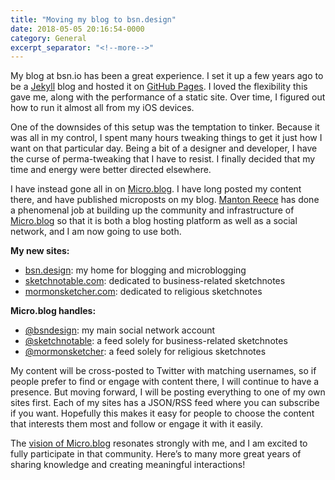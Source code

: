 ```yaml
---
title: "Moving my blog to bsn.design"
date: 2018-05-05 20:16:54-0000
category: General
excerpt_separator: "<!--more-->"
---
```


My blog at bsn.io has been a great experience. I set it up a few years ago to be a [Jekyll](https://jekyllrb.com) blog and hosted it on [GitHub Pages](https://pages.github.com). I loved the flexibility this gave me, along with the performance of a static site. Over time, I figured out how to run it almost all from my iOS devices.

<!--more-->

One of the downsides of this setup was the temptation to tinker. Because it was all in my control, I spent many hours tweaking things to get it just how I want on that particular day. Being a bit of a designer and developer, I have the curse of perma-tweaking that I have to resist. I finally decided that my time and energy were better directed elsewhere.

I have instead gone all in on [Micro.blog](https://micro.blog). I have long posted my content there, and have published microposts on my blog. [Manton Reece](https://manton.org) has done a phenomenal job at building up the community and infrastructure of [Micro.blog](https://micro.blog) so that it is both a blog hosting platform as well as a social network, and I am now going to use both.

**My new sites:**
- [bsn.design](http://bsn.design): my home for blogging and microblogging
- [sketchnotable.com](http://sketchnotable.com): dedicated to business-related sketchnotes
- [mormonsketcher.com](http://mormonsketcher.com): dedicated to religious sketchnotes

**Micro.blog handles:**
- [@bsndesign](https://micro.blog/bsndesign): my main social network account
- [@sketchnotable](https://micro.blog/sketchnotable): a feed solely for business-related sketchnotes
- [@mormonsketcher](https://micro.blog/mormonsketcher): a feed solely for religious sketchnotes

My content will be cross-posted to Twitter with matching usernames, so if people prefer to find or engage with content there, I will continue to have a presence. But moving forward, I will be posting everything to one of my own sites first. Each of my sites has a JSON/RSS feed where you can subscribe if you want. Hopefully this makes it easy for people to choose the content that interests them most and follow or engage it with it easily.

The [vision of Micro.blog](http://help.micro.blog/2015/why-i-created-this/) resonates strongly with me, and I am excited to fully participate in that community. Here’s to many more great years of sharing knowledge and creating meaningful interactions!